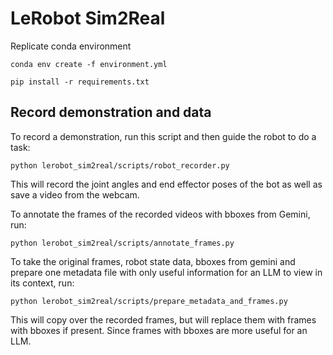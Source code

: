 # LeRobot Sim2Real


Replicate conda environment 
```
conda env create -f environment.yml

pip install -r requirements.txt
```

## Record demonstration and data 

To record a demonstration, run this script and then guide the robot to do a task: 
```
python lerobot_sim2real/scripts/robot_recorder.py
```
This will record the joint angles and end effector poses of the bot as well as save a video from the webcam. 

To annotate the frames of the recorded videos with bboxes from Gemini, run: 
```
python lerobot_sim2real/scripts/annotate_frames.py
```

To take the original frames, robot state data, bboxes from gemini and prepare one metadata file with only useful information for an LLM to view in its context, run: 
```
python lerobot_sim2real/scripts/prepare_metadata_and_frames.py
```
This will copy over the recorded frames, but will replace them with frames with bboxes if present. Since frames with bboxes are more useful for an LLM. 


